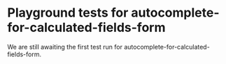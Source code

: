 # Playground tests for autocomplete-for-calculated-fields-form
We are still awaiting the first test run for autocomplete-for-calculated-fields-form.
